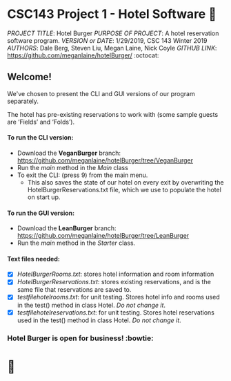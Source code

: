# CSC143 Project 1  - Hotel Software :hotel:

_PROJECT TITLE_: Hotel Burger
_PURPOSE OF PROJECT_: A hotel reservation software program.
_VERSION or DATE_: 1/29/2019, CSC 143 Winter 2019
_AUTHORS_: Dale Berg, Steven Liu, Megan Laine, Nick Coyle
_GITHUB LINK_: <https://github.com/meganlaine/hotelBurger/> :octocat:


## Welcome! 

We've chosen to present the CLI and GUI versions of our program separately.

The hotel has pre-existing reservations to work with
(some sample guests are ‘Fields’ and ‘Folds’).


#### To run the CLI version:
* Download the __VeganBurger__ branch: <https://github.com/meganlaine/hotelBurger/tree/VeganBurger>
* Run the *main* method in the *Main* class
* To exit the CLI: (press 9) from the main menu. 
    * This also saves the state of our hotel on every exit by overwriting the HotelBurgerReservations.txt file, which we use to populate the hotel on start up.


#### To run the GUI version:
* Download the __LeanBurger__ branch: <https://github.com/meganlaine/hotelBurger/tree/LeanBurger>
* Run the *main* method in the *Starter* class.


#### Text files needed:
- [x] *HotelBurgerRooms.txt*: stores hotel information and room information
- [x] *HotelBurgerReservations.txt*: stores existing reservations, 
and is the same file that reservations are saved to.
- [x] *testfilehotelrooms.txt*: for unit testing. Stores hotel info and rooms used in the test() method in class Hotel. _*Do not change it*_.
- [x] *testfilehotelreservations.txt*: for unit testing. Stores hotel reservations used in the test() method in class Hotel. _*Do not change it*_.

### Hotel Burger is open for business! :bowtie:
# :hamburger:

